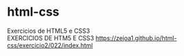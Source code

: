 # html-css
 Exercicios de HTML5 e CSS3 <br>
 EXERCICIOS DE HTM5 E CSS3
https://zejoa1.github.io/html-css/exercicio2/022/index.html
